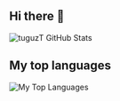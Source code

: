 ## Hi there 👋

![tuguzT GitHub Stats](https://github-readme-stats.vercel.app/api?username=tuguzT&show_icons=true&theme=dark&count_private=true)

## My top languages

![My Top Languages](https://github-readme-stats.vercel.app/api/top-langs/?username=tuguzT&count_private=true&langs_count=16&layout=compact&theme=dark)

<!--
**tuguzT/tuguzT** is a ✨ _special_ ✨ repository because its `README.md` (this file) appears on your GitHub profile.

Here are some ideas to get you started:

- 🔭 I’m currently working on ...
- 🌱 I’m currently learning ...
- 👯 I’m looking to collaborate on ...
- 🤔 I’m looking for help with ...
- 💬 Ask me about ...
- 📫 How to reach me: ...
- 😄 Pronouns: ...
- ⚡ Fun fact: ...
-->
